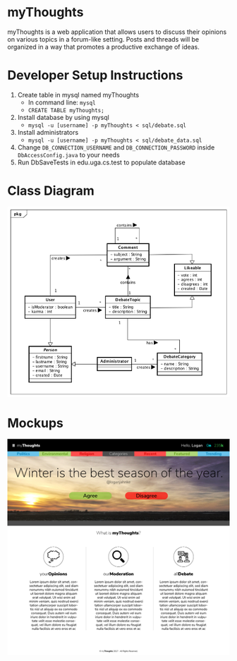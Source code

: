 # myThoughts
myThoughts is a web application that allows users to discuss their opinions on various topics in a forum-like setting. Posts and threads will be organized in a way that promotes a productive exchange of ideas.

# Developer Setup Instructions
1. Create table in mysql named myThoughts
    - In command line: `mysql`
    - `CREATE TABLE myThoughts;`
2. Install database by using mysql
    - `mysql -u [username] -p myThoughts < sql/debate.sql`
3. Install administrators
    - `mysql -u [username] -p myThoughts < sql/debate_data.sql`
4. Change `DB_CONNECTION_USERNAME` and `DB_CONNECTION_PASSWORD` inside `DbAccessConfig.java` to your needs
4. Run DbSaveTests in edu.uga.cs.test to populate database

# Class Diagram
![diagram](https://raw.githubusercontent.com/loganjahnke/myThoughts/master/docs/Debate%20Class%20Diagram.png?token=AI62QBenWj8QYYDrjW0Ry6ANyUco3gEoks5Y5VyNwA%3D%3D)

# Mockups
![mockup](https://raw.githubusercontent.com/loganjahnke/myThoughts/master/mockups/myThoughtsMockup-01.png?token=AI62QDWMAJSXujtTl9oZcPNj5tea08Geks5Y5UgJwA%3D%3D)